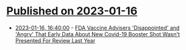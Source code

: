 # [Published on 2023-01-16](index.md)

* [2023-01-16, 16:40:00](https://science.slashdot.org/story/23/01/16/1612250/fda-vaccine-advisers-disappointed-and-angry-that-early-data-about-new-covid-19-booster-shot-wasnt-presented-for-review-last-year?utm_source=rss1.0mainlinkanon&utm_medium=feed) - [FDA Vaccine Advisers 'Disappointed' and 'Angry' That Early Data About New Covid-19 Booster Shot Wasn't Presented For Review Last Year](https://science.slashdot.org/story/23/01/16/1612250/fda-vaccine-advisers-disappointed-and-angry-that-early-data-about-new-covid-19-booster-shot-wasnt-presented-for-review-last-year?utm_source=rss1.0mainlinkanon&utm_medium=feed)

